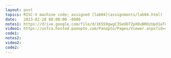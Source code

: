 ```yaml
---
layout: post
topics: RISC-V machine code; assigned [lab04](assignments/lab04.html)
date:   2023-02-28 08:00:00 -0800
notes1: https://drive.google.com/file/d/1K5S9gwgC3SeUD7ZpXDuBROzUpd1aTn3d/view?usp=share_link
video1: https://usfca.hosted.panopto.com/Panopto/Pages/Viewer.aspx?id=4a92d5ab-5052-48bc-97e4-af93011bd8cf
code1:  
notes2: 
video2: 
code2:  
---
```

